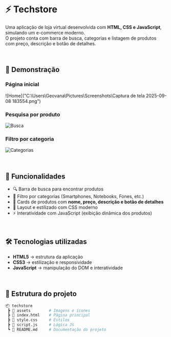 # ⚡ Techstore

Uma aplicação de loja virtual desenvolvida com **HTML, CSS e JavaScript**, simulando um e-commerce moderno.  
O projeto conta com barra de busca, categorias e listagem de produtos com preço, descrição e botão de detalhes.

<br>

## 📸 Demonstração

### Página inicial
![Home]("C:\Users\Geovana\Pictures\Screenshots\Captura de tela 2025-09-08 183554.png")

### Pesquisa por produto
![Busca](./assets/screenshot-search.png)

### Filtro por categoria
![Categorias](./assets/screenshot-category.png)

<br>

## 🚀 Funcionalidades

- 🔍 Barra de busca para encontrar produtos
- 📱 Filtro por categorias (Smartphones, Notebooks, Fones, etc.)
- 🛒 Cards de produtos com **nome, preço, descrição e botão de detalhes**
- 🎨 Layout e estilizado com CSS moderno
- ⚡ Interatividade com JavaScript (exibição dinâmica dos produtos)

 <br>

 ## 🛠️ Tecnologias utilizadas

- **HTML5** → estrutura da aplicação  
- **CSS3** → estilização e responsividade  
- **JavaScript** → manipulação do DOM e interatividade

<br>

## 📂 Estrutura do projeto

```bash
📦 techstore
 ┣ 📂 assets        # Imagens e ícones
 ┣ 📜 index.html    # Página principal
 ┣ 📜 style.css     # Estilos
 ┣ 📜 script.js     # Lógica JS
 ┗ 📜 README.md     # Documentação do projeto

